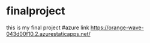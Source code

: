 # finalproject
this is my final project
#azure link https://orange-wave-043d00f10.2.azurestaticapps.net/
